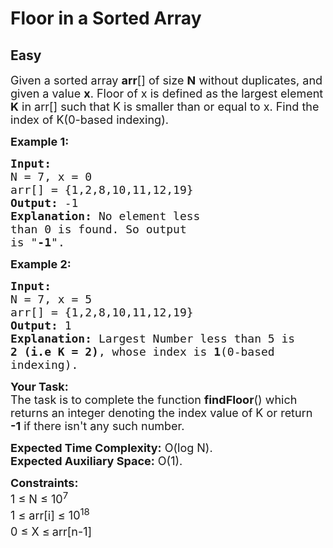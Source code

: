 # Floor in a Sorted Array
## Easy
<div class="problems_problem_content__Xm_eO"><p><span style="font-size:18px">Given a sorted array <strong>arr</strong>[] of size <strong>N</strong> without duplicates, and given a value <strong>x</strong>. Floor of x is defined as the largest element <strong>K</strong> in arr[] such that K is smaller than or equal to x.&nbsp;Find the index of K(0-based indexing).</span></p>

<p><span style="font-size:18px"><strong>Example 1:</strong></span></p>

<pre><span style="font-size:18px"><strong>Input:
</strong>N = 7, x = 0 
arr[] = {1,2,8,10,11,12,19}
<strong>Output: </strong>-1<strong>
Explanation: </strong>No element less 
than 0 is found. So output 
is "<strong>-1</strong>".</span></pre>

<p><span style="font-size:18px"><strong>Example 2:</strong></span></p>

<pre><span style="font-size:18px"><strong>Input:
</strong>N = 7, x = 5 
arr[] = {1,2,8,10,11,12,19}
<strong>Output: </strong>1<strong>
Explanation: </strong>Largest Number less than 5 is
<strong>2 (i.e K = 2)</strong>, whose index is <strong>1</strong>(0-based 
indexing).</span>
</pre>

<p><span style="font-size:18px"><strong>Your&nbsp;Task:</strong><br>
The task is to complete the function <strong>findFloor</strong>() which returns an&nbsp;integer denoting the index value of K&nbsp;or return <strong>-1</strong> if there isn't any such number.</span></p>

<p><span style="font-size:18px"><strong>Expected Time Complexity:</strong>&nbsp;O(log N).<br>
<strong>Expected Auxiliary Space:</strong>&nbsp;O(1).</span></p>

<p><span style="font-size:18px"><strong>Constraints:</strong><br>
1 ≤ N ≤ 10<sup>7</sup><br>
1 ≤ arr[i] ≤ 10<sup>18</sup><br>
0 ≤ X&nbsp;≤<sup> </sup>arr[n-1]</span></p>
</div>